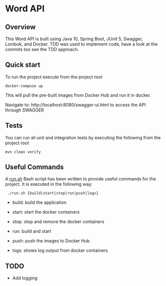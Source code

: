 # Word API

## Overview
This Word API is built using Java 10, Spring Boot, JUnit 5, Swagger, Lombok, and Docker. TDD was used to implement code, 
have a look at the commits too see the TDD approach.

## Quick start
To run the project execute from the project root
```
docker-compose up
```

This will pull the pre-built images from Docker Hub and run it in docker.

Navigate to: http://localhost:8080/swagger-ui.html to access the API through SWAGGER

## Tests
You can run all unit and integration tests by executing the following from the project root
```
mvn clean verify
```

## Useful Commands
A [run.sh](run.sh) Bash script has been written to provide useful commands for the project. It is executed in the following way:

``` ./run.sh {build|start|stop|run|push|logs}```

- build: build the application

- start: start the docker containers

- stop: stop and remove the docker containers

- run: build and start

- push: push the images to Docker Hub

- logs: shows log output from docker containers

## TODO
- Add logging